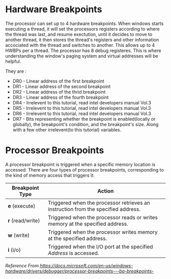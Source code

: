 # Hardware Breakpoints

The processor can set up to 4 hardware breakpoints. When windows starts executing a thread, it will set the processors registers according to where the thread was last, and resume exectution, until it decides to move to another thread, it then stores the thread's registers and other information accociated with the thread and switches to another. This allows up to 4 HWBPs per a thread. The processor has 8 debug registeres. This is where understanding the window's paging system and virtual addresses will be helpful.

They are :

- DR0 - Linear address of the first breakpoint
- DR1 - Linear address of the second breakpoint
- DR2 - Linear address of the thrid breakpoint
- DR3 - Linear address of the fourth breakpoint
- DR4 - Irrelevent to this tutorial, read intel developers manual Vol.3
- DR5 - Irrelevent to this tutorial, read intel developers manual Vol.3
- DR6 - Irrelevent to this tutorial, read intel developers manual Vol.3
- DR7 - Bits representing whether the breakpoint is enabled(locally or globally), the breakpoint's condition, and the breakpoint's size. Along with a few other irrelevent(to this tutorial) variables.

# Processor Breakpoints

A processor breakpoint is triggered when a specific memory location is accessed. There are four types of processor breakpoints, corresponding to the kind of memory access that triggers it:

|Breakpoint Type|Action|
|---------------|------|
|**e** (execute)|Triggered when the processor retrieves an instruction from the specified address.|
|**r** (read/write)|Triggered when the processor reads or writes memory at the specified address.|
|**w** (write)|Triggered when the processor writes memory at the specified address.|
|**i** (i/o)|Triggered when the I/O port at the specified _Address_ is accessed.|

_Reference From <https://docs.microsoft.com/en-us/windows-hardware/drivers/debugger/processor-breakpoints---ba-breakpoints->_
